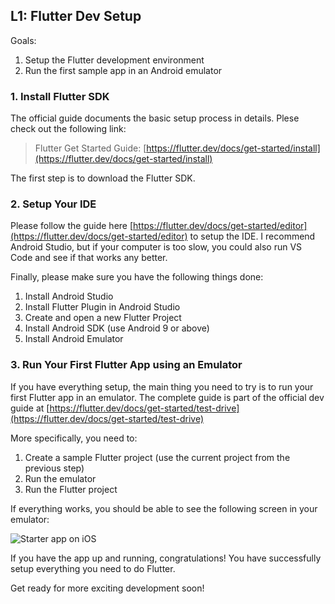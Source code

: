 ## L1: Flutter Dev Setup

Goals:

1. Setup the Flutter development environment
2. Run the first sample app in an Android emulator



### 1. Install Flutter SDK

The official guide documents the basic setup process in details. Plese check out the following link:

> Flutter Get Started Guide: [https://flutter.dev/docs/get-started/install](https://flutter.dev/docs/get-started/install)

The first step is to download the Flutter SDK.

### 2. Setup Your IDE

Please follow the guide here [https://flutter.dev/docs/get-started/editor](https://flutter.dev/docs/get-started/editor) to setup the IDE. I recommend Android Studio, but if your computer is too slow, you could also run VS Code and see if that works any better.

Finally, please make sure you have the following things done:

1. Install Android Studio 
2. Install Flutter Plugin in Android Studio
3. Create and open a new Flutter Project
4. Install Android SDK (use Android 9 or above)
5. Install Android Emulator

### 3. Run Your First Flutter App using an Emulator 

If you have everything setup, the main thing you need to try is to run your first Flutter app in an emulator. The complete guide is part of the official dev guide at [https://flutter.dev/docs/get-started/test-drive](https://flutter.dev/docs/get-started/test-drive)

More specifically, you need to:

1. Create a sample Flutter project (use the current project from the previous step)
2. Run the emulator
3. Run the Flutter project

If everything works, you should be able to see the following screen in your emulator:



![Starter app on iOS](https://flutter.dev/assets/get-started/ios/starter-app-5e284e57b8dce587ea1dfdac7da616e6ec9dc263a409a9a8f99cf836340f47b8.png)



If you have the app up and running, congratulations! You have successfully setup everything you need to do Flutter. 

Get ready for more exciting development soon!